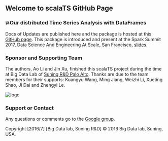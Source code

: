 ## Welcome to scalaTS GitHub Page
### :boom:Our distributed Time Series Analysis with DataFrames

Docs of Updates are published here and the package is hosted at this [GitHub page](https://github.iu.edu/liao/scalaTS/scalaTS). This package is introduced and present at the Spark Summit 2017, Data Science And Engineering At Scale, San Francisco, [slides](https://www.slideshare.net/databricks/machine-learning-as-a-service-apache-spark-mllib-enrichment-and-webbased-codeless-modeling-with-zhengyi-le).

### Sponsor and Supporting Team
The authors, Ao Li and Jin Xu, finished this scalaTS project during the time at Big Data Lab of [Suning R&D Palo Alto](http://www.ussuning.com/). Thanks are due to the team members for their supports: Kuangyu Wang, Ming Jiang, Weizhi Li, Xueting Shao, Ji Dai and Zhengyi Le.

![logo](https://github.iu.edu/liao/scalaTS/blob/master/images/Suning_word.png)

### Support or Contact
Any questions or comments go to the [Google group](https://groups.google.com/d/forum/scalaTS).

Copyright [2016/7] [Big Data lab, Suning R&D]
© 2016 Big Data lab, Suning, USA.
